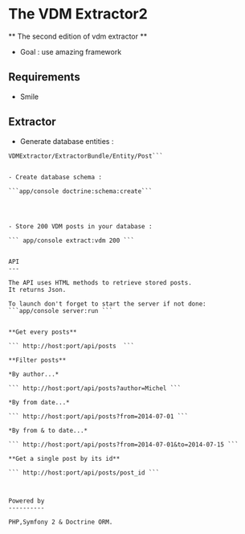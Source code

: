 The VDM Extractor2
===================

** The second edition of vdm extractor **

* Goal : use amazing framework

Requirements
------------
* Smile

Extractor
---------

- Generate database entities :

``` app/console doctrine:generate:entities 
VDMExtractor/ExtractorBundle/Entity/Post```


- Create database schema :

```app/console doctrine:schema:create```




- Store 200 VDM posts in your database :

``` app/console extract:vdm 200 ```


API
---

The API uses HTML methods to retrieve stored posts.
It returns Json.

To launch don't forget to start the server if not done:
```app/console server:run ```


**Get every posts**

``` http://host:port/api/posts  ```

**Filter posts**

*By author...*

``` http://host:port/api/posts?author=Michel ```

*By from date...*

``` http://host:port/api/posts?from=2014-07-01 ```

*By from & to date...*

``` http://host:port/api/posts?from=2014-07-01&to=2014-07-15 ```

**Get a single post by its id**

``` http://host:port/api/posts/post_id ```



Powered by
----------

PHP,Symfony 2 & Doctrine ORM.